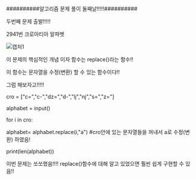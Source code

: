 ##########알고리즘 문제 풀이 둘째날!!!!!##########

두번째 문제 출발!!!!!

2941번 크로아티아 알파벳

![캡처1](https://user-images.githubusercontent.com/85468215/122066094-66e3fe00-ce2d-11eb-86d9-f9e5d67ee8cf.PNG)

이 문제의 핵심적인 개념 이자 함수는 replace()라는 함수!!

이 함수는 문자열을 수정(변환) 할 수 있는 함수이다!!

그럼 해보자고!!!!!

cro = ["c=","c-","dz=","d-","lj","nj","s=","z="]

alphabet = input()

for i in cro:

  alphabet= alphabet.replace(i,"a")           #cro안에 있는 문자열들을 꺼내서 a로 수정(변환) 하였음!
  
print(len(alphabet))


이번 문제는 쏘쏘했음!!!! replace()함수에 대해 알고 있었으면 훨씬 쉽게 구현할 수 있음!!
